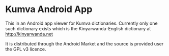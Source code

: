 Kumva Android App
=================

This in an Android app viewer for Kumva dictionaries. Currently only
one such dictionary exists which is the Kinyarwanda-English dictionary
at http://kinyarwanda.net

It is distributed through the Android Market and the source is provided
user the GPL v3 licence.